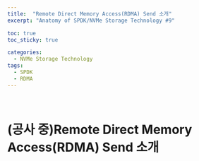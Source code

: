 ```yaml
---
title:  "Remote Direct Memory Access(RDMA) Send 소개"
excerpt: "Anatomy of SPDK/NVMe Storage Technology #9"

toc: true
toc_sticky: true

categories:
  - NVMe Storage Technology
tags:
  - SPDK
  - RDMA
---
```


<br>

# (공사 중)Remote Direct Memory Access(RDMA) Send 소개
